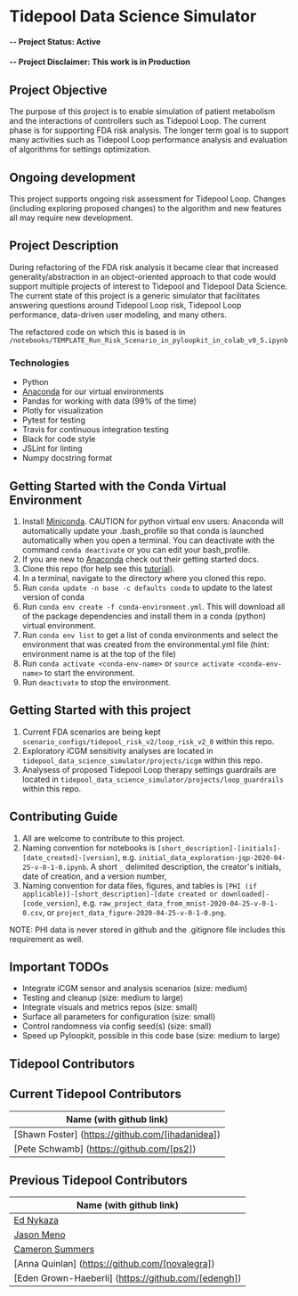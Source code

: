 # Tidepool Data Science Simulator

#### -- Project Status: Active
#### -- Project Disclaimer: This work is in Production

## Project Objective
The purpose of this project is to enable simulation of patient
metabolism and the interactions of controllers such as Tidepool Loop.
The current phase is for supporting FDA risk analysis. The longer term goal
is to support many activities such as Tidepool
Loop performance analysis and evaluation of algorithms for 
settings optimization.

## Ongoing development
This project supports ongoing risk assessment for Tidepool Loop. Changes (including exploring proposed changes) to the
algorithm and new features all may require new development.

## Project Description
During refactoring of the FDA risk analysis it became clear that
 increased generality/abstraction in an object-oriented
 approach to that code would support multiple projects of interest to Tidepool and
 Tidepool Data Science. The current state of this project is a generic simulator
that facilitates answering questions around Tidepool Loop risk, Tidepool
Loop performance, data-driven user modeling, and many others. 

The refactored code on which this is based is in `/notebooks/TEMPLATE_Run_Risk_Scenario_in_pyloopkit_in_colab_v0_5.ipynb`

### Technologies
* Python
* [Anaconda](https://www.anaconda.com/) for our virtual environments
* Pandas for working with data (99% of the time)
* Plotly for visualization
* Pytest for testing
* Travis for continuous integration testing
* Black for code style
* JSLint for linting
* Numpy docstring format 


## Getting Started with the Conda Virtual Environment
1. Install [Miniconda](https://conda.io/miniconda.html). CAUTION for python virtual env users: Anaconda will automatically update your .bash_profile
so that conda is launched automatically when you open a terminal. You can deactivate with the command `conda deactivate` 
or you can edit your bash_profile. 
1. If you are new to [Anaconda](https://docs.anaconda.com/anaconda/user-guide/getting-started/)
check out their getting started docs. 
1. Clone this repo (for help see this [tutorial](https://help.github.com/articles/cloning-a-repository/)).
1. In a terminal, navigate to the directory where you cloned this repo. 
1. Run `conda update -n base -c defaults conda` to update to the latest version of conda
1. Run `conda env create -f conda-environment.yml`. This will download all of the package dependencies
and install them in a conda (python) virtual environment.
1. Run `conda env list` to get a list of conda environments and select the environment
that was created from the environmental.yml file (hint: environment name is at the top of the file)
1. Run `conda activate <conda-env-name>` or `source activate <conda-env-name>` to start the environment.
1. Run `deactivate` to stop the environment.

## Getting Started with this project
1. Current FDA scenarios are being kept `scenario_configs/tidepool_risk_v2/loop_risk_v2_0` within this repo.
2. Exploratory iCGM sensitivity analyses are located in `tidepool_data_science_simulator/projects/icgm` within this repo.
3. Analysess of proposed Tidepool Loop therapy settings guardrails are located in `tidepool_data_science_simulator/projects/loop_guardrails` within this repo.

## Contributing Guide
1. All are welcome to contribute to this project.
1. Naming convention for notebooks is 
`[short_description]-[initials]-[date_created]-[version]`,
e.g. `initial_data_exploration-jqp-2020-04-25-v-0-1-0.ipynb`.
A short `_` delimited description, the creator's initials, date of creation, and a version number,  
1. Naming convention for data files, figures, and tables is 
`[PHI (if applicable)]-[short_description]-[date created or downloaded]-[code_version]`,
e.g. `raw_project_data_from_mnist-2020-04-25-v-0-1-0.csv`,
or `project_data_figure-2020-04-25-v-0-1-0.png`.

NOTE: PHI data is never stored in github and the .gitignore file includes this requirement as well.

## Important TODOs

* Integrate iCGM sensor and analysis scenarios (size: medium)
* Testing and cleanup (size: medium to large)
* Integrate visuals and metrics repos (size: small)
* Surface all parameters for configuration (size: small)
* Control randomness via config seed(s) (size: small)
* Speed up Pyloopkit, possible in this code base (size: medium to large)

## Tidepool Contributors


## Current Tidepool Contributors
|Name (with github link)    |
|---------|
|[Shawn Foster] (https://github.com/[ihadanidea]) |
|[Pete Schwamb] (https://github.com/[ps2])  |

## Previous Tidepool Contributors
|Name (with github link)     |
|----------|
|[Ed Nykaza](https://github.com/[ed-nykaza])|
|[Jason Meno](https://github.com/[jameno]) |
|[Cameron Summers](https://github.com/[scaubrey]) |
|[Anna Quinlan] (https://github.com/[novalegra]) |
|[Eden Grown-Haeberli] (https://github.com/[edengh])  |